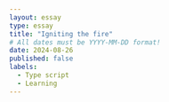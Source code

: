 ```yaml
---
layout: essay
type: essay
title: "Igniting the fire"
# All dates must be YYYY-MM-DD format!
date: 2024-08-26
published: false
labels:
  - Type script
  - Learning
---
```

